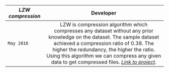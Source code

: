 | _*LZW compression*_ | Developer |
| ------------- |:-------------:| 
| `May 2016` | LZW is compression algorithm which compresses any dataset without any prior knowledge on the dataset. The sample dataset achieved a compression ratio of 0.38. The higher the redundancy, the higher the ratio. Using this algorithm we can compress any given data to get compressed files. [_*Link to project*_](https://github.com/kaush4l/LZW-Compression). |


